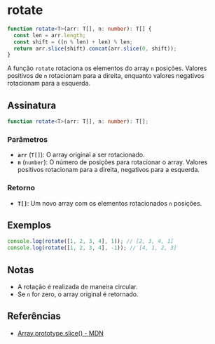 # rotate

```typescript
function rotate<T>(arr: T[], n: number): T[] {
  const len = arr.length;
  const shift = ((n % len) + len) % len;
  return arr.slice(shift).concat(arr.slice(0, shift));
}
```

A função `rotate` rotaciona os elementos do array `n` posições. Valores positivos de `n` rotacionam para a direita, enquanto valores negativos rotacionam para a esquerda.

## Assinatura

```typescript
function rotate<T>(arr: T[], n: number): T[];
```

### Parâmetros

- **`arr`** (`T[]`): O array original a ser rotacionado.
- **`n`** (`number`): O número de posições para rotacionar o array. Valores positivos rotacionam para a direita, negativos para a esquerda.

### Retorno

- **`T[]`**: Um novo array com os elementos rotacionados `n` posições.

## Exemplos

```typescript
console.log(rotate([1, 2, 3, 4], 1)); // [2, 3, 4, 1]
console.log(rotate([1, 2, 3, 4], -1)); // [4, 1, 2, 3]
```

## Notas

- A rotação é realizada de maneira circular.
- Se `n` for zero, o array original é retornado.

## Referências

- [Array.prototype.slice() - MDN](https://developer.mozilla.org/en-US/docs/Web/JavaScript/Reference/Global_Objects/Array/slice)
